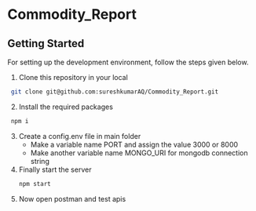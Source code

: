 # Commodity_Report
## Getting Started
For setting up the development environment, follow the steps given below.

1. Clone this repository in your local
```sh
 git clone git@github.com:sureshkumarAQ/Commodity_Report.git
```
2. Install the required packages
```sh
 npm i
```
3. Create a config.env file in main folder
   - Make a variable name PORT and assign the value 3000 or 8000
   - Make another variable name MONGO_URI for mongodb connection string 
4. Finally start the server 
   ```sh
   npm start
   ```
5. Now open postman and test apis   
